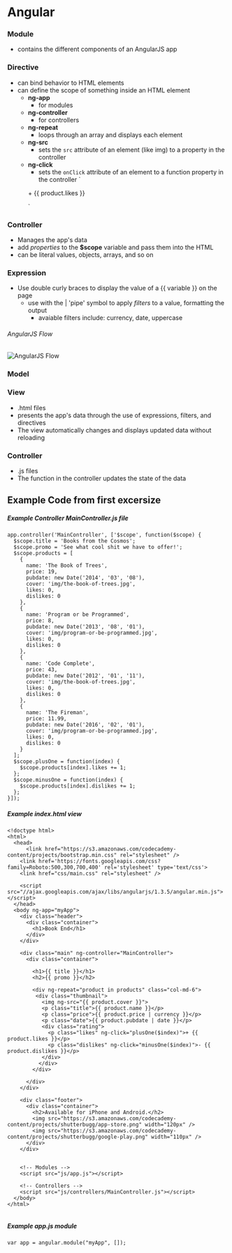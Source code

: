 # Angular

### Module
* contains the different components of an AngularJS app

### Directive
* can bind behavior to HTML elements
* can define the scope of something inside an HTML element
    - **ng-app**
        + for modules
    - **ng-controller**
        + for controllers
    - **ng-repeat**
        + loops through an array and displays each element
    - **ng-src**
        + sets the `src` attribute of an element (like img) to a property in the controller
    - **ng-click**
        + sets the `onClick` attribute of an element to a function property in the controller
        `
        <p class="likes" ng-click="plusOne($index)">+ {{ product.likes }}</p>
        `

### Controller
* Manages the app's data
* add _properties_ to the **$scope** variable and pass them into the HTML
* can be literal values, objects, arrays, and so on

### Expression
* Use double curly braces to display the value of a \{\{ variable \}\} on the page
    - use with the | 'pipe' symbol to apply _filters_ to a value, formatting the output
        + avaiable filters include: currency, date, uppercase

###### AngularJS Flow
![AngularJS Flow](http://i.imgur.com/1r6Bb15.png)

### Model

### View
* .html files
* presents the app's data through the use of expressions, filters, and directives
* The view automatically changes and displays updated data without reloading

### Controller
* .js files
* The function in the controller updates the state of the data



## Example Code from first excersize

##### Example Controller MainController.js file

```
app.controller('MainController', ['$scope', function($scope) {
  $scope.title = 'Books from the Cosmos';
  $scope.promo = 'See what cool shit we have to offer!';
  $scope.products = [
    {
      name: 'The Book of Trees',
      price: 19,
      pubdate: new Date('2014', '03', '08'),
      cover: 'img/the-book-of-trees.jpg',
      likes: 0,
      dislikes: 0
    },
    {
      name: 'Program or be Programmed',
      price: 8,
      pubdate: new Date('2013', '08', '01'),
      cover: 'img/program-or-be-programmed.jpg',
      likes: 0,
      dislikes: 0
    },
    {
      name: 'Code Complete',
      price: 43,
      pubdate: new Date('2012', '01', '11'),
      cover: 'img/the-book-of-trees.jpg',
      likes: 0,
      dislikes: 0
    },
    {
      name: 'The Fireman',
      price: 11.99,
      pubdate: new Date('2016', '02', '01'),
      cover: 'img/program-or-be-programmed.jpg',
      likes: 0,
      dislikes: 0
    }
  ];
  $scope.plusOne = function(index) {
    $scope.products[index].likes += 1;
  };
  $scope.minusOne = function(index) {
    $scope.products[index].dislikes += 1;
  };  
}]);
```

##### Example index.html view
```
<!doctype html>
<html>
  <head>
      <link href="https://s3.amazonaws.com/codecademy-content/projects/bootstrap.min.css" rel="stylesheet" />
    <link href='https://fonts.googleapis.com/css?family=Roboto:500,300,700,400' rel='stylesheet' type='text/css'>
    <link href="css/main.css" rel="stylesheet" />

    <script src="//ajax.googleapis.com/ajax/libs/angularjs/1.3.5/angular.min.js"></script>
  </head>
  <body ng-app="myApp">
    <div class="header">
      <div class="container">
        <h1>Book End</h1>
      </div>
    </div>

    <div class="main" ng-controller="MainController">
      <div class="container">

        <h1>{{ title }}</h1>
        <h2>{{ promo }}</h2>
        
        <div ng-repeat="product in products" class="col-md-6">
         <div class="thumbnail">
           <img ng-src="{{ product.cover }}">
           <p class="title">{{ product.name }}</p>
           <p class="price">{{ product.price | currency }}</p>
           <p class="date">{{ product.pubdate | date }}</p>
           <div class="rating">
             <p class="likes" ng-click="plusOne($index)">+ {{ product.likes }}</p>
             <p class="dislikes" ng-click="minusOne($index)">- {{ product.dislikes }}</p>
           </div>
          </div>
        </div>

      </div>
    </div>

    <div class="footer">
      <div class="container">
        <h2>Available for iPhone and Android.</h2>
        <img src="https://s3.amazonaws.com/codecademy-content/projects/shutterbugg/app-store.png" width="120px" />
        <img src="https://s3.amazonaws.com/codecademy-content/projects/shutterbugg/google-play.png" width="110px" />
      </div>
    </div>


    <!-- Modules -->
    <script src="js/app.js"></script>

    <!-- Controllers -->
    <script src="js/controllers/MainController.js"></script>
  </body>
</html>


```


##### Example app.js module
```
var app = angular.module("myApp", []);
```

